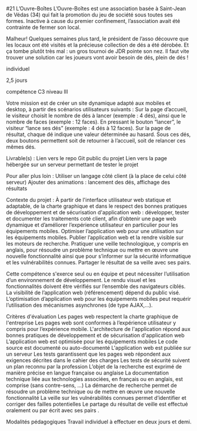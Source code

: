 #21 L’Ouvre-Boîtes
L’Ouvre-Boîtes est une association basée à Saint-Jean de Védas (34) qui fait la promotion du jeu de société sous toutes ses formes. Inactive à cause du premier confinement, l’association avait été contrainte de fermer son local.

Malheur! Quelques semaines plus tard, le président de l’asso découvre que les locaux ont été visités et la précieuse collection de dés a été dérobée.
Et ça tombe plutôt très mal : un gros tournoi de JDR pointe son nez.
Il faut vite trouver une solution car les joueurs vont avoir besoin de dés, plein de dés !



individuel


2,5 jours


compétence C3
niveau III


Votre mission est de créer un site dynamique adapté aux mobiles et desktop, à partir des scénarios utilisateurs suivants :
Sur la page d’accueil, le visiteur choisit le nombre de dés à lancer (exemple : 4 dés), ainsi que le nombre de faces (exemple : 12 faces). En pressant le bouton “lancer”, le visiteur “lance ses dés” (exemple : 4 dés à 12 faces).
Sur la page de résultat, chaque dé indique une valeur déterminée au hasard.
Sous ces dés, deux boutons permettent soit de retourner à l’accueil, soit de relancer ces mêmes dés.

Livrable(s) :
Lien vers le repo Git public du projet
Lien vers la page hébergée sur un serveur permettant de tester le projet

Pour aller plus loin :
Utiliser un langage côté client (à la place de celui côté serveur)
Ajouter des animations : lancement des dés, affichage des résultats

Contexte du projet :
À partir de l'interface utilisateur web statique et adaptable, de la charte graphique et dans le respect des bonnes pratiques de développement et de sécurisation d'application web : développer, tester et documenter les traitements coté client, afin d’obtenir une page web dynamique et d’améliorer l’expérience utilisateur en particulier pour les équipements mobiles. Optimiser l’application web pour une utilisation sur les équipements mobiles. Publier l’application web et la rendre visible sur les moteurs de recherche. Pratiquer une veille technologique, y compris en anglais, pour résoudre un problème technique ou mettre en œuvre une nouvelle fonctionnalité ainsi que pour s’informer sur la sécurité informatique et les vulnérabilités connues. Partager le résultat de sa veille avec ses pairs.

Cette compétence s'exerce seul ou en équipe et peut nécessiter l’utilisation d’un environnement de développement. Le rendu visuel et les fonctionnalités doivent être vérifiés sur l’ensemble des navigateurs ciblés. La visibilité de l’application web (référencement) dépend du public visé. L’optimisation d’application web pour les équipements mobiles peut requérir l’utilisation des mécanismes asynchrones (de type AJAX,...).

Critères d'évaluation
Les pages web respectent la charte graphique de l'entreprise Les pages web sont conformes à l’expérience utilisateur y compris pour l’expérience mobile. L'architecture de l'application répond aux bonnes pratiques de développement et de sécurisation d'application web L’application web est optimisée pour les équipements mobiles Le code source est documenté ou auto-documenté L'application web est publiée sur un serveur Les tests garantissent que les pages web répondent aux exigences décrites dans le cahier des charges Les tests de sécurité suivent un plan reconnu par la profession L’objet de la recherche est exprimé de manière précise en langue française ou anglaise La documentation technique liée aux technologies associées, en français ou en anglais, est comprise (sans contre-sens, ...) La démarche de recherche permet de résoudre un problème technique ou de mettre en œuvre une nouvelle fonctionnalité La veille sur les vulnérabilités connues permet d’identifier et corriger des failles potentielles Le partage du résultat de veille est effectué oralement ou par écrit avec ses pairs .


Modalités pédagogiques
Travail individuel à effectuer en deux jours et demi.

